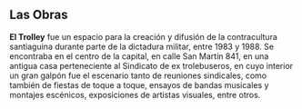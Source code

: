 ## Las Obras

**El Trolley** fue un espacio para la creación y difusión de la contracultura santiaguina durante parte de la dictadura militar, entre 1983 y 1988. Se encontraba en el centro de la capital, en calle San Martín 841, en una antigua casa perteneciente al Sindicato de ex trolebuseros, en cuyo interior un gran galpón fue el escenario tanto de reuniones sindicales, como también de fiestas de toque a toque, ensayos de bandas musicales y montajes escénicos, exposiciones de artistas visuales, entre otros.
